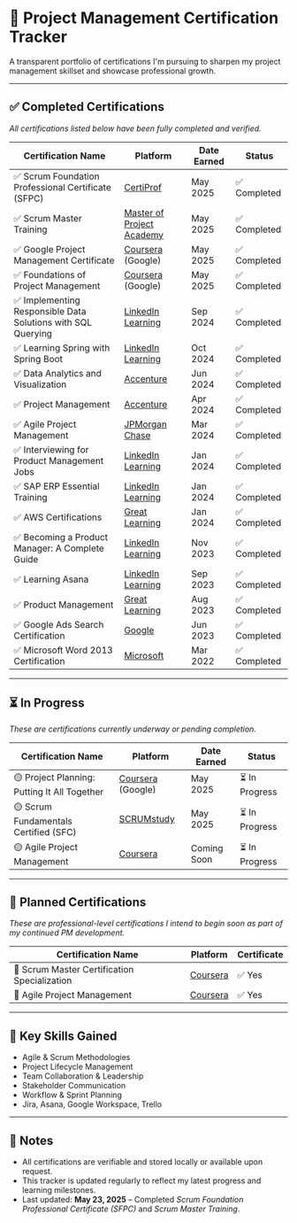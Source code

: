 # 📄 Project Management Certification Tracker

A transparent portfolio of certifications I'm pursuing to sharpen my project management skillset and showcase professional growth.

---

## ✅ Completed Certifications  
*All certifications listed below have been fully completed and verified.*

| Certification Name                                               | Platform                  | Date Earned | Status       |
|------------------------------------------------------------------|---------------------------|-------------|--------------|
| ✅ Scrum Foundation Professional Certificate (SFPC)              | [CertiProf](https://certiprof.com)                 | May 2025    | ✅ Completed   |
| ✅ Scrum Master Training                                         | [Master of Project Academy](https://masterofproject.com) | May 2025    | ✅ Completed   |
| ✅ Google Project Management Certificate                         | [Coursera](https://coursera.org) (Google)         | May 2025    | ✅ Completed   |
| ✅ Foundations of Project Management                             | [Coursera](https://coursera.org) (Google)         | May 2025    | ✅ Completed   |
| ✅ Implementing Responsible Data Solutions with SQL Querying     | [LinkedIn Learning](https://linkedin.com/learning) | Sep 2024    | ✅ Completed   |
| ✅ Learning Spring with Spring Boot                              | [LinkedIn Learning](https://linkedin.com/learning) | Oct 2024    | ✅ Completed   |
| ✅ Data Analytics and Visualization                              | [Accenture](https://www.accenture.com)            | Jun 2024    | ✅ Completed   |
| ✅ Project Management                                            | [Accenture](https://www.accenture.com)            | Apr 2024    | ✅ Completed   |
| ✅ Agile Project Management                                      | [JPMorgan Chase](https://www.jpmorganchase.com)   | Mar 2024    | ✅ Completed   |
| ✅ Interviewing for Product Management Jobs                      | [LinkedIn Learning](https://linkedin.com/learning) | Jan 2024    | ✅ Completed   |
| ✅ SAP ERP Essential Training                                    | [LinkedIn Learning](https://linkedin.com/learning) | Jan 2024    | ✅ Completed   |
| ✅ AWS Certifications                                            | [Great Learning](https://www.greatlearning.in)    | Jan 2024    | ✅ Completed   |
| ✅ Becoming a Product Manager: A Complete Guide                  | [LinkedIn Learning](https://linkedin.com/learning) | Nov 2023    | ✅ Completed   |
| ✅ Learning Asana                                                | [LinkedIn Learning](https://linkedin.com/learning) | Sep 2023    | ✅ Completed   |
| ✅ Product Management                                            | [Great Learning](https://www.greatlearning.in)    | Aug 2023    | ✅ Completed   |
| ✅ Google Ads Search Certification                               | [Google](https://skillshop.withgoogle.com)        | Jun 2023    | ✅ Completed   |
| ✅ Microsoft Word 2013 Certification                             | [Microsoft](https://www.microsoft.com)            | Mar 2022    | ✅ Completed   |

---

## ⏳ In Progress  
*These are certifications currently underway or pending completion.*

| Certification Name                             | Platform                  | Date Earned | Status       |
|------------------------------------------------|---------------------------|-------------|--------------|
| 🟡 Project Planning: Putting It All Together    | [Coursera](https://coursera.org) (Google)         | May 2025    | ⏳ In Progress|
| 🟡 Scrum Fundamentals Certified (SFC)           | [SCRUMstudy](https://www.scrumstudy.com)          | May 2025    | ⏳ In Progress|
| 🟡 Agile Project Management                     | [Coursera](https://coursera.org)                  | Coming Soon | ⏳ In Progress|

---

## 🚀 Planned Certifications  
*These are professional-level certifications I intend to begin soon as part of my continued PM development.*

| Certification Name                                  | Platform                   | Certificate |
|-----------------------------------------------------|----------------------------|-------------|
| 🎯 Scrum Master Certification Specialization         | [Coursera](https://coursera.org) | ✅ Yes       |
| 🎯 Agile Project Management                          | [Coursera](https://coursera.org) | ✅ Yes       |

---

## 🧠 Key Skills Gained

- Agile & Scrum Methodologies  
- Project Lifecycle Management  
- Team Collaboration & Leadership  
- Stakeholder Communication  
- Workflow & Sprint Planning  
- Jira, Asana, Google Workspace, Trello  

---

## 📌 Notes
- All certifications are verifiable and stored locally or available upon request.
- This tracker is updated regularly to reflect my latest progress and learning milestones.
- Last updated: **May 23, 2025** – Completed *Scrum Foundation Professional Certificate (SFPC)* and *Scrum Master Training*.